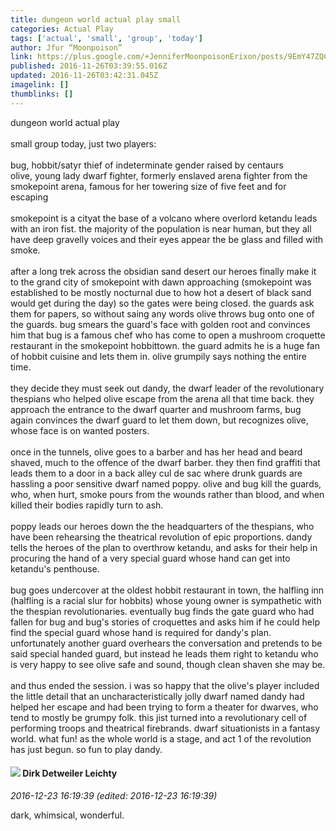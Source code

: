 ```yaml
---
title: dungeon world actual play small
categories: Actual Play
tags: ['actual', 'small', 'group', 'today']
author: Jfur “Moonpoison”
link: https://plus.google.com/+JenniferMoonpoisonErixon/posts/9EmY47ZQC5V
published: 2016-11-26T03:39:55.016Z
updated: 2016-11-26T03:42:31.045Z
imagelink: []
thumblinks: []
---
```


dungeon world actual play<br /><br />small group today, just two players:<br /><br />bug, hobbit/satyr thief of indeterminate gender raised by centaurs<br />olive, young lady dwarf fighter, formerly enslaved arena fighter from the smokepoint arena, famous for her towering size of five feet and for escaping<br /><br />smokepoint is a cityat the base of a volcano where overlord ketandu leads with an iron fist. the majority of the population is near human, but they all have deep gravelly voices and their eyes appear the be glass and filled with smoke.<br /><br />after a long trek across the obsidian sand desert our heroes finally make it to the grand city of smokepoint with dawn approaching (smokepoint was established to be mostly nocturnal due to how hot a desert of black sand would get during the day) so the gates were being closed. the guards ask them for papers, so without saing any words olive throws bug onto one of the guards. bug smears the guard&#39;s face with golden root and convinces him that bug is a famous chef who has come to open a mushroom croquette restaurant in the smokepoint hobbittown. the guard admits he is a huge fan of hobbit cuisine and lets them in. olive grumpily says nothing the entire time.<br /><br />they decide they must seek out dandy, the dwarf leader of the revolutionary thespians who helped olive escape from the arena all that time back. they approach the entrance to the dwarf quarter and mushroom farms, bug again convinces the dwarf guard to let them down, but recognizes olive, whose face is on wanted posters.<br /><br />once in the tunnels, olive goes to a barber and has her head and beard shaved, much to the offence of the dwarf barber. they then find graffiti that leads them to a door in a back alley cul de sac where drunk guards are hassling a poor sensitive dwarf named poppy. olive and bug kill the guards, who, when hurt, smoke pours from the wounds rather than blood, and when killed their bodies rapidly turn to ash.<br /><br />poppy leads our heroes down the the headquarters of the thespians, who have been rehearsing the theatrical revolution of epic proportions. dandy tells the heroes of the plan to overthrow ketandu, and asks for their help in procuring the hand of a very special guard whose hand can get into ketandu&#39;s penthouse. <br /><br />bug goes undercover at the oldest hobbit restaurant in town, the halfling inn (halfling is a racial slur for hobbits) whose young owner is sympathetic with the thespian revolutionaries. eventually bug finds the gate guard who had fallen for bug and bug&#39;s stories of croquettes and asks him if he could help find the special guard whose hand is required for dandy&#39;s plan. unfortunately another guard overhears the conversation and pretends to be said special handed guard, but instead he leads them right to ketandu who is very happy to see olive safe and sound, though clean shaven she may be.<br /> <br />and thus ended the session. i was so happy that the olive&#39;s player included the little detail that an uncharacteristically jolly dwarf named dandy had helped her escape and had been trying to form a theater for dwarves, who tend to mostly be grumpy folk. this jist turned into a revolutionary cell of performing troops and theatrical firebrands. dwarf situationists in a fantasy world. what fun! as the whole world is a stage, and act 1 of the revolution has just begun. so fun to play dandy.﻿
<div id='comment z12ocpwaykmfy1btl22njd3osmi2jtnm0'>
  <h4><img src='{{site.baseurl}}//images/avatars/107200488853215420475_photo.jpg'> Dirk Detweiler Leichty</h4>
      <p><cite>2016-12-23 16:19:39 (edited: 2016-12-23 16:19:39)</cite></p>
        <p>dark, whimsical, wonderful.</p>
</div>
        